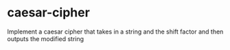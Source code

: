# caesar-cipher
Implement a caesar cipher that takes in a string and the shift factor and then outputs the modified string
